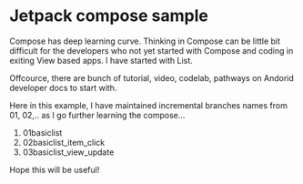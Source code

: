 # Jetpack compose sample

Compose has deep learning curve. Thinking in Compose can be little bit difficult for the developers who not yet started with Compose and coding in exiting View based apps. I have started with List.

Offcource, there are bunch of tutorial, video, codelab, pathways on Andorid developer docs to start with.

Here in this example, I have maintained incremental branches names from 01, 02,.. as I go further learning the compose...
1. 01basiclist
2. 02basiclist_item_click
3. 03basiclist_view_update

Hope this will be useful!
